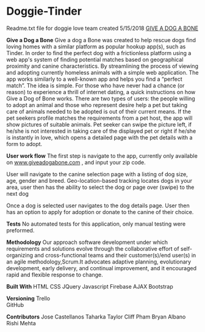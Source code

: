# Doggie-Tinder

Readme.txt file for doggie love team created 5/15/2018
[GIVE A DOG A BONE](https://github.com/balbano80/Doggie-Tinder)

**Give a Dog a Bone** 
Give a dog a Bone was created to help rescue dogs find loving homes with a similar platform as popular hookup app(s), such as Tinder. In order to find the perfect dog with a frictionless platform using a web app's system of finding potential matches based on geographical proximity and canine characteristics.
By streamlining the process of viewing and adopting currently homeless animals with a simple web application. The app works similarly to a well-known app and helps you find a “perfect match”. The idea is simple. For those who have never had a chance (or reason) to experience a thrill of internet dating, a quick instructions on how Give a Dog of Bone works. There are two types of users: the people willing to adopt an animal and those who represent desire help a pet but taking care of animals needed to be adopted is out of their current means. If the pet seekers profile matches the requirements from a pet host, the app will show pictures of suitable animals. Pet seeker can swipe the picture left, if he/she is not interested in taking care of the displayed pet or right if he/she is instantly in love, which opens a detailed page with the pet details with a form to adopt.

**User work flow**
The first step is navigate to the app, currently only available on www.giveadogabone.com , and  input your zip code. 

User will navigate to the canine selection page with a listing of dog size, age, gender and breed. Geo-location-based tracking locates dogs in your area,
user then has the ability to select the dog or page over (swipe) to the next dog 

Once a dog is selected user navigates to the dog details page. User then has an option to apply for adoption or donate to the canine of their choice.


**Tests**
No automated tests for this application, only manual testing were preformed. 


**Methodology**
Our approach software development under which requirements and solutions evolve through the collaborative effort of self-organizing and cross-functional teams and their customer(s)/end user(s) in an agile methodology,Scrum.It advocates adaptive planning, evolutionary development, early delivery, and continual improvement, and it encouraged rapid and flexible response to change.


**Built With**
HTML 
CSS
JQuery
Javascript
Firebase
AJAX
Bootstrap

**Versioning**
Trello  
GitHub

**Contributors**
Jose Castellanos
Taharka Taylor
Cliff Pham
Bryan Albano
Rishi Mehta




